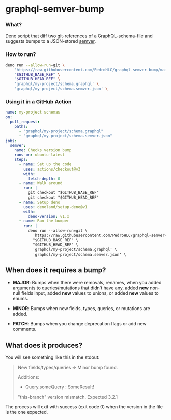 # graphql-semver-bump

### What?

Deno script that diff two git-references of a GraphQL-schema-file and suggests bumps to a JSON-stored [semver](https://semver.org).

### How to run?

```sh
deno run --allow-run=git \
    'https://raw.githubusercontent.com/PedroHLC/graphql-semver-bump/main/index.ts'  \
    "$GITHUB_BASE_REF" \
    "$GITHUB_HEAD_REF" \
    'graphql/my-project/schema.graphql' \
    'graphql/my-project/schema.semver.json' \
```

### Using it in a GitHub Action

```yaml
name: my-project schemas
on:
  pull_request:
    paths:
      - "graphql/my-project/schema.graphql"
      - "graphql/my-project/schema.semver.json"
jobs:
  semver:
    name: Checks version bump
    runs-on: ubuntu-latest
    steps:
      - name: Set up the code
        uses: actions/checkout@v3
        with:
          fetch-depth: 0
      - name: Walk around
        run: |
          git checkout "$GITHUB_BASE_REF"
          git checkout "$GITHUB_HEAD_REF"
      - name: Setup deno
        uses: denoland/setup-deno@v1
        with:
          deno-version: v1.x
      - name: Run the bumper
        run: |
          deno run --allow-run=git \
            'https://raw.githubusercontent.com/PedroHLC/graphql-semver-bump/main/index.ts'  \
            "$GITHUB_BASE_REF" \
            "$GITHUB_HEAD_REF" \
            'graphql/my-project/schema.graphql' \
            'graphql/my-project/schema.semver.json' \
```


## When does it requires a bump?

- **MAJOR**: Bumps when there were removals, renames, when you added arguments to queries/mutations that didn't have any, added **new** non-null fields input, added **new** values to unions, or added **new** values to enums.

- **MINOR**: Bumps when new fields, types, queries, or mutations are added.

- **PATCH**: Bumps when you change deprecation flags or add new comments.

## What does it produces?

You will see something like this in the stdout:

> New fields/types/queries => Minor bump found.
> 
> Additions:
>   - Query.someQuery : SomeResult!
> 
> "this-branch" version mismatch. Expected 3.2.1

The process will exit with success (exit code 0) when the version in the file is the one expected.
